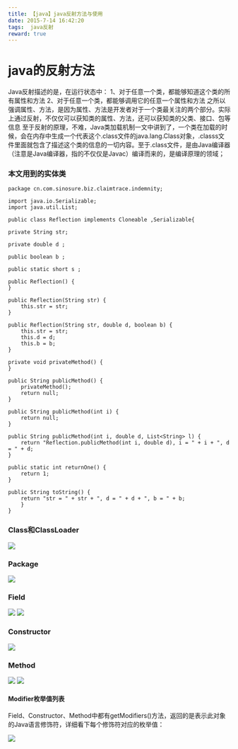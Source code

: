```yaml
---
title: 【java】java反射方法与使用
date: 2015-7-14 16:42:20
tags:  java反射
reward: true
---
```


# java的反射方法

Java反射描述的是，在运行状态中：  1、对于任意一个类，都能够知道这个类的所有属性和方法  2、对于任意一个类，都能够调用它的任意一个属性和方法  之所以强调属性、方法，是因为属性、方法是开发者对于一个类最关注的两个部分。实际上通过反射，不仅仅可以获知类的属性、方法，还可以获知类的父类、接口、包等信息  至于反射的原理，不难，Java类加载机制一文中讲到了，一个类在加载的时候，会在内存中生成一个代表这个.class文件的java.lang.Class对象，.classs文件里面就包含了描述这个类的信息的一切内容。至于.class文件，是由Java编译器（注意是Java编译器，指的不仅仅是Javac）编译而来的，是编译原理的领域；

<!--more-->




### 本文用到的实体类

	package cn.com.sinosure.biz.claimtrace.indemnity;
	
	import java.io.Serializable;
	import java.util.List;
	
	public class Reflection implements Cloneable ,Serializable{

    private String str;

    private double d ;

    public boolean b ;

    public static short s ;

    public Reflection() {
    }

    public Reflection(String str) {
        this.str = str;
    }

    public Reflection(String str, double d, boolean b) {
        this.str = str;
        this.d = d;
        this.b = b;
    }

    private void privateMethod() {
    }

    public String publicMethod() {
        privateMethod();
        return null;
    }

    public String publicMethod(int i) {
        return null;
    }

    public String publicMethod(int i, double d, List<String> l) {
        return "Reflection.publicMethod(int i, double d), i = " + i + ", d = " + d;
    }

    public static int returnOne() {
        return 1;
    }

    public String toString() {
        return "str = " + str + ", d = " + d + ", b = " + b;
	    }
	}
### Class和ClassLoader

 ![](https://i.imgur.com/J9n48rj.png)

### Package
![](https://i.imgur.com/EBxLrIy.png)

### Field
![](https://i.imgur.com/9z9Js5K.png)
![](https://i.imgur.com/q3Cjgcf.png)

### Constructor
![](https://i.imgur.com/4x59389.png)

### Method
![](https://i.imgur.com/TdtTD8W.png)
![](https://i.imgur.com/SLG6gfQ.png)


#### Modifier枚举值列表

Field、Constructor、Method中都有getModifiers()方法，返回的是表示此对象的Java语言修饰符，详细看下每个修饰符对应的枚举值：

![](https://i.imgur.com/0nvUhyd.png)
